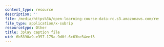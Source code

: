 ```yaml
---
content_type: resource
description: ''
file: /media/https%3A/open-learning-course-data-rc.s3.amazonaws.com/res-tll-004-stem-concept-videos-fall-2013/6b5890a9e357175a9d0f6c63be34eef3_XR_0k8JIawY.srt
file_type: application/x-subrip
resourcetype: Other
title: 3play caption file
uid: 6b5890a9-e357-175a-9d0f-6c63be34eef3
---
```

